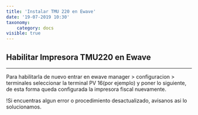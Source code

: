 ```yaml
---
title: 'Instalar TMU 220 en Ewave'
date: '19-07-2019 10:30'
taxonomy:
    category: docs
visible: true
---
```


## Habilitar Impresora TMU220 en Ewave
-----


Para habilitarla de nuevo entrar en ewave manager > configuracion > terminales seleccionar la terminal  PV 16(por ejemplo) y poner lo siguiente, de esta forma queda configurada la impresora fiscal nuevamente.

!Si encuentras algun error o procedimiento desactualizado, avisanos asi lo solucionamos.